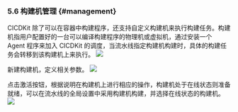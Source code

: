 ### 5.6 构建机管理 {#management}

CICDKit 除了可以在容器中构建程序，还支持自定义构建机来执行构建任务。构建机指用户配置好的一台可以编译构建程序的物理机或虚拟机，通过安装一个 Agent 程序来加入 CICDKit 的调度，当流水线指定构建机构建时，具体的构建任务会转移到该构建机上来执行。
![](/assets/bk-cicdkit-25.png)

新建构建机，定义相关参数。
![](/assets/bk-cicdkit-26.png)

点击激活按钮，根据说明在构建机上进行相应的操作，构建机处于在线状态则准备就绪，可以在流水线的全局设置中采用构建机构建，并选择在线状态的构建机。
![](/assets/bk-cicdkit-27.png)
